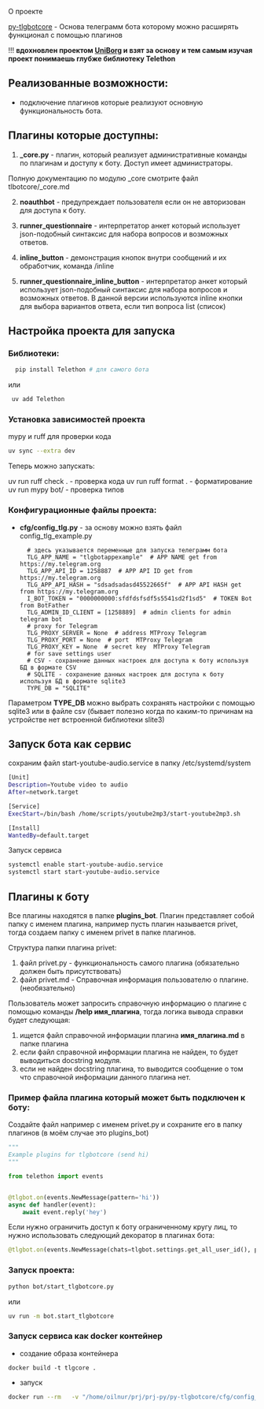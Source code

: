 О проекте

[py-tlgbotcore](https://github.com/kaefik/py-tlgbotcore) - Основа телеграмм бота которому можно расширять функционал с
помощью плагинов

!!! **вдохновлен проектом [UniBorg](https://github.com/udf/uniborg) и взят за основу и тем самым изучая проект понимаешь
глубже библиотеку Telethon**

## Реализованные возможности:

* подключение плагинов которые реализуют основную функциональность бота.

## Плагины которые доступны:

1. **_core.py** - плагин, который реализует административные команды по плагинам и доступу к боту. Доступ имеет
   администраторы.

Полную документацию по модулю _core смотрите файл tlbotcore/_core.md

2. **noauthbot** - предупреждает пользователя если он не авторизован для доступа к боту.

3. **runner_questionnaire** - интерпретатор анкет который использует json-подобный синтаксис для набора вопросов и
   возможных ответов.

4. **inline_button** - демонстрация кнопок внутри сообщений и их обработчик, команда /inline

5. **runner_questionnaire_inline_button** - интерпретатор анкет который использует json-подобный синтаксис для набора
   вопросов и возможных ответов. В данной версии используются inline кнопки для выбора вариантов ответа, если тип
   вопроса list (список)

## Настройка проекта для запуска

### Библиотеки:

```bash
  pip install Telethon # для самого бота
 ```

 или

 ```bash
  uv add Telethon 
 ```


 ### Установка зависимостей проекта


mypy и ruff для проверки кода

```bash
uv sync --extra dev
```


Теперь можно запускать:

uv run ruff check . - проверка кода
uv run ruff format . - форматирование
uv run mypy bot/ - проверка типов

### Конфигурационные файлы проекта:

* **cfg/config_tlg.py** - за основу можно взять файл config_tlg_example.py

  ```
    # здесь указывается переменные для запуска телеграмм бота
    TLG_APP_NAME = "tlgbotappexample"  # APP NAME get from https://my.telegram.org
    TLG_APP_API_ID = 1258887  # APP API ID get from https://my.telegram.org
    TLG_APP_API_HASH = "sdsadsadasd45522665f"  # APP API HASH get from https://my.telegram.org
    I_BOT_TOKEN = "0000000000:sfdfdsfsdf5s5541sd2f1sd5"  # TOKEN Bot from BotFather
    TLG_ADMIN_ID_CLIENT = [1258889]  # admin clients for admin telegram bot
    # proxy for Telegram
    TLG_PROXY_SERVER = None  # address MTProxy Telegram
    TLG_PROXY_PORT = None  # port  MTProxy Telegram
    TLG_PROXY_KEY = None  # secret key  MTProxy Telegram
    # for save settings user
    # CSV - сохранение данных настроек для доступа к боту используя БД в формате CSV
    # SQLITE - сохранение данных настроек для доступа к боту используя БД в формате sqlite3
    TYPE_DB = "SQLITE"
  ```

Параметром **TYPE_DB** можно выбрать сохранять настройки с помощью sqlite3 или в файле csv (бывает полезно когда по
каким-то причинам на устройстве нет встроенной библиотеки slite3)

## Запуск бота как сервис

сохраним файл start-youtube-audio.service в папку /etc/systemd/system

```bash
[Unit]
Description=Youtube video to audio
After=network.target

[Service]
ExecStart=/bin/bash /home/scripts/youtube2mp3/start-youtube2mp3.sh

[Install]
WantedBy=default.target
```

Запуск сервиса

```bash
systemctl enable start-youtube-audio.service
systemctl start start-youtube-audio.service
```

## Плагины к боту

Все плагины находятся в папке **plugins_bot**. Плагин представляет собой папку с именем плагина, например пусть плагин
называется privet, тогда создаем папку с именем privet в папке плагинов.

Структура папки плагина privet:

1. файл privet.py - функциональность самого плагина (обязательно должен быть присутствовать)
2. файл privet.md - Справочная информация пользователю о плагине. (необязательно)

Пользователь может запросить справочную информацию о плагине с помощью команды **/help имя_плагина**, тогда логика
вывода справки будет следующая:

1. ищется файл справочной информации плагина **имя_плагина.md** в папке плагина
2. если файл справочной информации плагина не найден, то будет выводиться docstring модуля.
3. если не найден docstring плагина, то выводится сообщение о том что справочной информации данного плагина нет.

### Пример файла плагина который может быть подключен к боту:

Создайте файл например с именем privet.py и сохраните его в папку плагинов (в моём случае это plugins_bot)

```python
"""
Example plugins for tlgbotcore (send hi)
"""

from telethon import events


@tlgbot.on(events.NewMessage(pattern='hi'))
async def handler(event):
    await event.reply('hey')
```

Если нужно ограничить доступ к боту ограниченному кругу лиц, то нужно использовать следующий декоратор в плагинах бота:

```python
@tlgbot.on(events.NewMessage(chats=tlgbot.settings.get_all_user_id(), pattern='hi'))
```

### Запуск проекта:

```bash
python bot/start_tlgbotcore.py
```

или

```bash
uv run -m bot.start_tlgbotcore
```

### Запуск сервиса как docker контейнер

* создание образа контейнера

```buildoutcfg
docker build -t tlgcore .  
```

* запуск

```bash
docker run --rm   -v "/home/oilnur/prj/prj-py/py-tlgbotcore/cfg/config_dairy.py:/home/app/cfg/config_dairy.py" -v "/home/oilnur/prj/prj-py/py-tlgbotcore/cfg/config_tlg.py:/home/app/cfg/config_tlg.py" -v "/home/oilnur/prj/prj-py/py-tlgbotcore/settings.db:/home/app/settings.db" tlgcore
```



